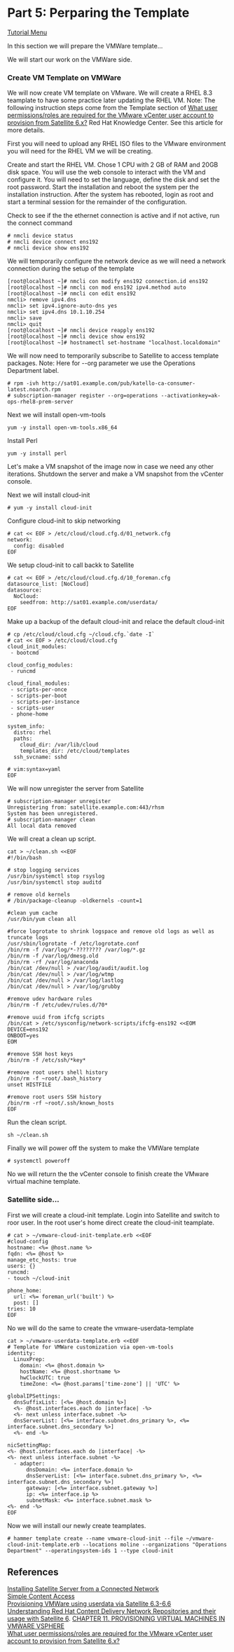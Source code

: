 # Part 5: Perparing the Template

[Tutorial Menu](https://github.com/pslucas0212/RedHat-Satellite-VM-Provisioning-to-vSphere-Tutorial)    

In this section we will prepare the VMWare template...

We will start our work on the VMWare side.

### Create VM Template on VMWare

We will now create VM template on VMware.  We will create a RHEL 8.3 teamplate to have some practice later updating the RHEL VM. Note: The following instruction steps come from the Template section of [What user permissions/roles are required for the VMware vCenter user account to provision from Satellite 6.x?](https://access.redhat.com/solutions/1339483) Red Hat Knowledge Center.  See this article for more details.

First you will need to upload any RHEL ISO files to the VMware environment you will need for the RHEL VM we will be creating.  

Create and start the RHEL VM.  Chose 1 CPU with 2 GB of RAM and 20GB disk space.  You will use the web console to interact with the VM and configure it.  You will need to set the language, define the disk and set the root password.  Start the installation and reboot the system per the installation instruction.  After the system has rebooted, login as root and start a terminal session for the remainder of the configuration.

Check to see if the the ethernet connection is active and if not active, run the connect command
```
# nmcli device status
# nmcli device connect ens192
# nmcli device show ens192
```
We will temporarily configure the network device as we will need a network connection during the setup of the template
```
[root@localhost ~]# nmcli con modify ens192 connection.id ens192
[root@localhost ~]# nmcli con mod ens192 ipv4.method auto
[root@localhost ~]# nmcli con edit ens192
nmcli> remove ipv4.dns
nmcli> set ipv4.ignore-auto-dns yes
nmcli> set ipv4.dns 10.1.10.254
nmcli> save
nmcli> quit
[root@localhost ~]# nmcli device reapply ens192
[root@localhost ~]# nmcli device show ens192
[root@localhost ~]# hostnamectl set-hostname "localhost.localdomain"
```
We will now need to temporarily subscribe to Satellite to access template packages.  Note: Here for --org parameter we use the Operations Department label.
```
# rpm -ivh http://sat01.example.com/pub/katello-ca-consumer-latest.noarch.rpm
# subscription-manager register --org=operations --activationkey=ak-ops-rhel8-prem-server 
```

Next we will install open-vm-tools
```
yum -y install open-vm-tools.x86_64
```

Install Perl
```
yum -y install perl
```

Let's make a VM snapshot of the image now in case we need any other iterations.  Shutdown the server and make a VM snapshot from the vCenter console.

Next we will install cloud-init
```
# yum -y install cloud-init
```

Configure cloud-init to skip networking
```
# cat << EOF > /etc/cloud/cloud.cfg.d/01_network.cfg
network:
  config: disabled
EOF
```
We setup cloud-init to call backk to Satellite
```
# cat << EOF > /etc/cloud/cloud.cfg.d/10_foreman.cfg
datasource_list: [NoCloud]
datasource:
  NoCloud:
    seedfrom: http://sat01.example.com/userdata/
EOF
```

Make up a backup of the default cloud-init and relace the default cloud-init
```
# cp /etc/cloud/cloud.cfg ~/cloud.cfg.`date -I`
# cat << EOF > /etc/cloud/cloud.cfg
cloud_init_modules:
 - bootcmd

cloud_config_modules:
 - runcmd

cloud_final_modules:
 - scripts-per-once
 - scripts-per-boot
 - scripts-per-instance
 - scripts-user
 - phone-home

system_info:
  distro: rhel
  paths:
    cloud_dir: /var/lib/cloud
    templates_dir: /etc/cloud/templates
  ssh_svcname: sshd

# vim:syntax=yaml
EOF
```
We will now unregister the server from Satellite
```
# subscription-manager unregister
Unregistering from: satellite.example.com:443/rhsm
System has been unregistered.
# subscription-manager clean
All local data removed
```

We will creat a clean up script.
```
cat > ~/clean.sh <<EOF
#!/bin/bash

# stop logging services
/usr/bin/systemctl stop rsyslog
/usr/bin/systemctl stop auditd

# remove old kernels
# /bin/package-cleanup -oldkernels -count=1

#clean yum cache
/usr/bin/yum clean all

#force logrotate to shrink logspace and remove old logs as well as truncate logs
/usr/sbin/logrotate -f /etc/logrotate.conf
/bin/rm -f /var/log/*-???????? /var/log/*.gz
/bin/rm -f /var/log/dmesg.old
/bin/rm -rf /var/log/anaconda
/bin/cat /dev/null > /var/log/audit/audit.log
/bin/cat /dev/null > /var/log/wtmp
/bin/cat /dev/null > /var/log/lastlog
/bin/cat /dev/null > /var/log/grubby

#remove udev hardware rules
/bin/rm -f /etc/udev/rules.d/70*

#remove uuid from ifcfg scripts
/bin/cat > /etc/sysconfig/network-scripts/ifcfg-ens192 <<EOM
DEVICE=ens192
ONBOOT=yes
EOM

#remove SSH host keys
/bin/rm -f /etc/ssh/*key*

#remove root users shell history
/bin/rm -f ~root/.bash_history
unset HISTFILE

#remove root users SSH history
/bin/rm -rf ~root/.ssh/known_hosts
EOF
```

Run the clean script.
```
sh ~/clean.sh
```

Finally we will power off the system to make the VMWare template
```
# systemctl poweroff
```
No we will return the the vCenter console to finish create the VMware virtual machine template.

### Satellite side...

First we will create a cloud-init template.  Login into Satellite and switch to roor user.  In the root user's home direct create the cloud-init teamplate.  

```
# cat > ~/vmware-cloud-init-template.erb <<EOF
#cloud-config
hostname: <%= @host.name %>
fqdn: <%= @host %>
manage_etc_hosts: true
users: {}
runcmd:
- touch ~/cloud-init

phone_home:
  url: <%= foreman_url('built') %>
  post: []
tries: 10
EOF
```

No we will do the same to create the vmware-userdata-template

```
cat > ~/vmware-userdata-template.erb <<EOF
# Template for VMWare customization via open-vm-tools
identity:
  LinuxPrep:
    domain: <%= @host.domain %>
    hostName: <%= @host.shortname %>
    hwClockUTC: true
    timeZone: <%= @host.params['time-zone'] || 'UTC' %>

globalIPSettings:
  dnsSuffixList: [<%= @host.domain %>]
  <%- @host.interfaces.each do |interface| -%>
  <%- next unless interface.subnet -%>
  dnsServerList: [<%= interface.subnet.dns_primary %>, <%= interface.subnet.dns_secondary %>]
  <%- end -%>

nicSettingMap:
<%- @host.interfaces.each do |interface| -%>
<%- next unless interface.subnet -%>
  - adapter:
      dnsDomain: <%= interface.domain %>
      dnsServerList: [<%= interface.subnet.dns_primary %>, <%= interface.subnet.dns_secondary %>]
      gateway: [<%= interface.subnet.gateway %>]
      ip: <%= interface.ip %>
      subnetMask: <%= interface.subnet.mask %>
<%- end -%>
EOF
```

Now we will install our newly create teamplates.

```
# hammer template create --name vmware-cloud-init --file ~/vmware-cloud-init-template.erb --locations moline --organizations "Operations Department" --operatingsystem-ids 1 --type cloud-init
```

## References  
[Installing Satellite Server from a Connected Network](https://access.redhat.com/documentation/en-us/red_hat_satellite/6.9/html/installing_satellite_server_from_a_connected_network/index)   
[Simple Content Access](https://access.redhat.com/articles/simple-content-access)  
[Provisioning VMWare using userdata via Satellite 6.3-6.6](https://access.redhat.com/blogs/1169563/posts/3640721)  
[Understanding Red Hat Content Delivery Network Repositories and their usage with Satellite 6](https://access.redhat.com/articles/1586183). 
[CHAPTER 11. PROVISIONING VIRTUAL MACHINES IN VMWARE VSPHERE](https://access.redhat.com/documentation/en-us/red_hat_satellite/6.9/html/provisioning_guide/provisioning_virtual_machines_in_vmware_vsphere#Provisioning_Virtual_Machines_in_VMware_vSphere-Creating_a_VMware_vSphere_User)  
[What user permissions/roles are required for the VMware vCenter user account to provision from Satellite 6.x?](https://access.redhat.com/solutions/1339483)

